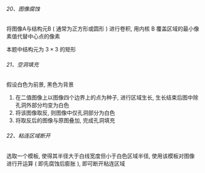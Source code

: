 ###### 20、图像腐蚀

将图像A与结构元B ( 通常为正方形或圆形 ) 进行卷积, 用内核 B 覆盖区域的最小像素值代替中心点的像素

本题中结构元为 $3 \times 3$ 的矩形

###### 21、空洞填充

假设白色为前景, 黑色为背景

1. 在二值图像上以图像四个边界上的点为种子, 进行区域生长, 生长结束后图中除孔洞外部分均变为白色
2. 将该图像取反, 则图像中仅孔洞部分为白色
3. 将取反后的图像与原图叠加, 完成孔洞填充

###### 22、粘连区域断开

选取一个模板, 使得其半径大于白线宽度但小于白色区域半径, 使用该模板对图像进行开运算 ( 即先腐蚀后膨胀 ), 即可断开粘连区域